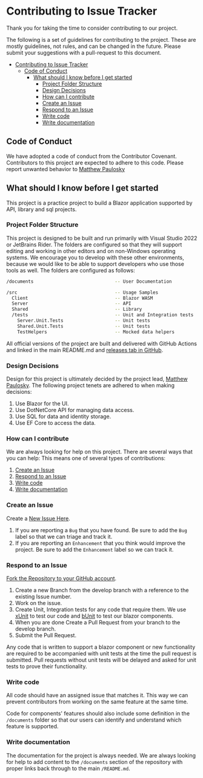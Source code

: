 # Contributing to Issue Tracker

Thank you for taking the time to consider contributing to our project.

The following is a set of guidelines for contributing to the project. These are mostly guidelines, not rules, and can be
changed in the future. Please submit your suggestions with a pull-request to this document.

- [Contributing to Issue Tracker](#contributing-to-issue-tracker)
  - [Code of Conduct](#code-of-conduct)
    - [What should I know before I get started](#what-should-i-know-before-i-get-started)
      - [Project Folder Structure](#project-folder-structure)
      - [Design Decisions](#design-decisions)
      - [How can I contribute](#how-can-i-contribute)
      - [Create an Issue](#create-an-issue)
      - [Respond to an Issue](#respond-to-an-issue)
      - [Write code](#write-code)
      - [Write documentation](#write-documentation)

## Code of Conduct

We have adopted a code of conduct from the Contributor Covenant. Contributors to this project are expected to adhere to
this code. Please report unwanted behavior to [Matthew Paulosky](mailto:matthew.paulosky@outlook.com)

## What should I know before I get started

This project is a practice project to build a Blazor application supported by API, library and sql projects.

### Project Folder Structure

This project is designed to be built and run primarily with Visual Studio 2022 or JetBrains Rider. The folders are
configured so that they will support editing and working in other editors and on non-Windows operating systems. We
encourage you to develop with these other environments, because we would like to be able to support developers who use
those tools as well. The folders are configured as follows:

```bash
/documents                              -- User Documentation

/src                                    -- Usage Samples
  Client                                -- Blazor WASM  
  Server                                -- API
  Shared                                -- Library
  /tests                                -- Unit and Integration tests
    Server.Unit.Tests                   -- Unit tests
    Shared.Unit.Tests                   -- Unit tests
    TestHelpers                         -- Mocked data helpers
```

All official versions of the project are built and delivered with GitHub Actions and linked in the main README.md
and [releases tab in GitHub](https://github.com/mpaulosky/IssueTracker/releases).

### Design Decisions

Design for this project is ultimately decided by the project
lead, [Matthew Paulosky](mailto:matthew.paulosky@outlook.com). The following project tenets are adhered to when making
decisions:

1. Use Blazor for the UI.
1. Use DotNetCore API for managing data access.
1. Use SQL for data and identity storage.
1. Use EF Core to access the data.

### How can I contribute

We are always looking for help on this project. There are several ways that you can help:
This means one of several types of contributions:

1. [Create an Issue](#create-an-issue)
1. [Respond to an Issue](#respond-to-an-issue)
1. [Write code](#write-code)
1. [Write documentation](#write-documentation)

### Create an Issue

Create a [New Issue Here](https://github.com/mpaulosky/IssueTracker/issues).

1. If you are reporting a `Bug` that you have found. Be sure to add the `Bug` label so that we can triage and track it.
1. If you are reporting an `Enhancement` that you think would improve the project. Be sure to add the `Enhancement`
   label so we can track it.

### Respond to an Issue

[Fork the Repository to your GitHub account](https://github.com/mpaulosky/IssueTracker/fork).

1. Create a new Branch from the develop branch with a reference to the existing Issue number.
1. Work on the issue.
1. Create Unit, Integration tests for any code that require them. We use [xUnit](https://www.nuget.org/packages/xunit/)
   to test our code and [bUnit](https://www.nuget.org/packages/bunit/) to test our blazor components.
1. When you are done Create a Pull Request from your branch to the develop branch.
1. Submit the Pull Request.

Any code that is written to support a blazor component or new functionality are required to be accompanied with unit
tests at the time the pull request is submitted. Pull requests without unit tests will be delayed and asked for unit
tests to prove their functionality.

### Write code

All code should have an assigned issue that matches it. This way we can prevent contributors from working on the same
feature at the same time.

Code for components' features should also include some definition in the `/documents` folder so that our users can
identify and understand which feature is supported.

### Write documentation

The documentation for the project is always needed. We are always looking for help to add content to the `/documents`
section of the repository with proper links back through to the main `/README.md`.
